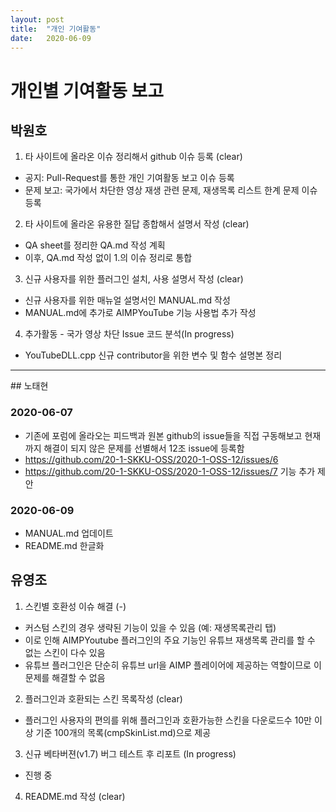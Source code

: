 ```yaml
---
layout: post
title:  "개인 기여활동"
date:   2020-06-09
---
```


# 개인별 기여활동 보고

## 박원호
1. 타 사이트에 올라온 이슈 정리해서 github 이슈 등록 (clear)
- 공지: Pull-Request를 통한 개인 기여활동 보고 이슈 등록
- 문제 보고: 국가에서 차단한 영상 재생 관련 문제, 재생목록 리스트 한계 문제 이슈 등록

2. 타 사이트에 올라온 유용한 질답 종합해서 설명서 작성 (clear)
- QA sheet를 정리한 QA.md 작성 계획
- 이후, QA.md 작성 없이 1.의 이슈 정리로 통합

3. 신규 사용자를 위한 플러그인 설치, 사용 설명서 작성 (clear)
- 신규 사용자를 위한 매뉴얼 설명서인 MANUAL.md 작성
- MANUAL.md에 추가로 AIMPYouTube 기능 사용법 추가 작성

4. 추가활동 - 국가 영상 차단 Issue 코드 분석(In progress)
- YouTubeDLL.cpp 신규 contributor을 위한 변수 및 함수 설명본 정리

<hr>
## 노태현

### 2020-06-07
* 기존에 포럼에 올라오는 피드백과 원본 github의 issue들을 직접 구동해보고 현재까지 해결이 되지 않은 문제를 선별해서 12조 issue에 등록함
* https://github.com/20-1-SKKU-OSS/2020-1-OSS-12/issues/6 
* https://github.com/20-1-SKKU-OSS/2020-1-OSS-12/issues/7 기능 추가 제안

### 2020-06-09
* MANUAL.md 업데이트
* README.md 한글화

## 유영조
1. 스킨별 호환성 이슈 해결 (-)
- 커스텀 스킨의 경우 생략된 기능이 있을 수 있음 (예: 재생목록관리 탭)
- 이로 인해 AIMPYoutube 플러그인의 주요 기능인 유튜브 재생목록 관리를 할 수 없는 스킨이 다수 있음
- 유튜브 플러그인은 단순히 유튜브 url을 AIMP 플레이어에 제공하는 역할이므로 이 문제를 해결할 수 없음


2. 플러그인과 호환되는 스킨 목록작성 (clear)
- 플러그인 사용자의 편의를 위해 플러그인과 호환가능한 스킨을 다운로드수 10만 이상 기준 100개의 목록(cmpSkinList.md)으로 제공 

3. 신규 베타버젼(v1.7) 버그 테스트 후 리포트 (In progress)
- 진행 중

4. README.md 작성 (clear)
